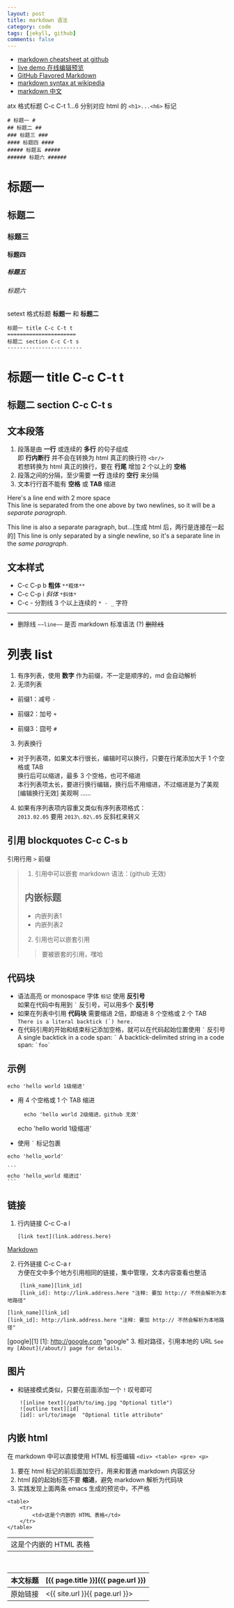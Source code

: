 ```yaml
---
layout: post
title: markdown 语法
category: code
tags: [jekyll, github]
comments: false
---
```


- [markdown cheatsheet at github](https://github.com/adam-p/markdown-here/wiki/Markdown-Cheatsheet)
- [live demo 在线编辑预览](http://www.crypti.cc/markdown-here/livedemo.html)
- [GitHub Flavored Markdown](http://github.github.com/github-flavored-markdown)
- [markdown syntax at wikipedia](http://en.wikipedia.org/wiki/Markdown)
- [markdown 中文](http://wowubuntu.com/markdown)

atx 格式标题 C-c C-t 1...6 分别对应 html 的 `<h1>...<h6>` 标记

    # 标题一 #
    ## 标题二 ##
    ### 标题三 ###
    #### 标题四 ####
    ##### 标题五 #####
    ###### 标题六 ######

# 标题一 #
## 标题二 ##
### 标题三 ###
#### 标题四 ####
##### 标题五 #####
###### 标题六 ######

setext 格式标题 **标题一** 和 **标题二**


    标题一 title C-c C-t t
    ======================
    标题二 section C-c C-t s
    ------------------------

标题一 title C-c C-t t
======================
标题二 section C-c C-t s
------------------------

文本段落
----------
1. 段落是由 **一行** 或连续的 **多行** 的句子组成  
   即 **行内断行** 并不会在转换为 html 真正的换行符 `<br/>`  
   若想转换为 html 真正的换行，要在 **行尾** 增加 2 个以上的 **空格**
2. 段落之间的分隔，至少需要 **一行** 连续的 **空行** 来分隔
3. 文本行行首不能有 **空格** 或 **TAB** 缩进

Here's a line end with 2 more space  
This line is separated from the one above by two newlines, so it will be a *separate paragraph*.

This line is also a separate paragraph, but...[生成 html 后，两行是连接在一起的]
This line is only separated by a single newline, so it's a separate line in the *same paragraph*.

文本样式
----------
- C-c C-p b **粗体** `**粗体**`
- C-c C-p i *斜体* `*斜体*`
- C-c -     分割线 3 个以上连续的 `* - _` 字符
* * * * *
- 删除线 `~~line~~` 是否 markdown 标准语法 (?)  ~~删除线~~

列表 list
==========
1. 有序列表，使用 **数字**  作为前缀，不一定是顺序的，md 会自动解析
2. 无须列表
 - 前缀1：减号 `-`
 + 前缀2：加号 `+`
 * 前缀3：囧号 `#`
3. 列表换行
 - 对于列表项，如果文本行很长，编辑时可以换行，只要在行尾添加大于 1 个空格或 TAB  
   换行后可以缩进，最多 3 个空格，也可不缩进  
   本行列表项太长，要进行换行编辑，换行后不用缩进，不过缩进是为了美观 [编辑换行无效]
美观啊 ……
4. 如果有序列表项内容重又类似有序列表项格式：  
   `2013.02.05` 要用 `2013\.02\.05` 反斜杠来转义

引用 blockquotes C-c C-s b
--------------------------
引用行用 `>` 前缀

> 1. 引用中可以嵌套 markdown 语法：(github 无效)
> ## 内嵌标题 ##
> * 内嵌列表1
> * 内嵌列表2
> 2. 引用也可以嵌套引用
> > 要被嵌套的引用，嘿哈

代码块
----------
- 语法高亮 or monospace 字体 `标记` 使用 **反引号**  
  如果在代码中有用到 `` ` `` 反引号，可以用多个 **反引号**
- 如果在列表中引用 **代码块** 需要缩进 2倍，即缩进 8 个空格或 2 个 TAB  
        ``There is a literal backtick (`) here.``
- 在代码引用的开始和结束标记添加空格，就可以在代码起始位置使用 `` ` `` 反引号
A single backtick in a code span: `` ` ``
A backtick-delimited string in a code span: `` `foo` ``

示例
----------

    echo 'hello world 1级缩进'

- 用 4 个空格或 1 个 TAB 缩进  

        echo 'hello world 2级缩进，github 无效'
    echo 'hello world 1级缩进'

- 使用 `` ` `` 标记包裹


```
echo 'hello_world'
```

    ```
    echo 'hello_world 缩进过'
    ```

链接
----------
1. 行内链接 C-c C-a l

   `[link text](link.address.here)`

[Markdown](http://en.wikipedia.com/wiki/Markdown)

2. 行外链接 C-c C-a r  
   方便在文中多个地方引用相同的链接，集中管理，文本内容查看也整洁

```
    [link_name][link_id]
    [link_id]: http://link.address.here "注释: 要加 http:// 不然会解析为本地路径"
```

    [link_name][link_id]
    [link_id]: http://link.address.here "注释: 要加 http:// 不然会解析为本地路径"

[google][1]
[1]: http://google.com "google"
3. 相对路径，引用本地的 URL
`See my [About](/about/) page for details.`

图片
----------
- 和链接模式类似，只要在前面添加一个 `!` 叹号即可

```
    ![inline text](/path/to/img.jpg "Optional title")
    ![outline text][id]
    [id]: url/to/image  "Optional title attribute"
```

内嵌 html
---------
在 markdown 中可以直接使用 HTML 标签编辑 `<div> <table> <pre> <p>`

1. 要在 html 标记的前后面加空行，用来和普通 markdown 内容区分
2. html 段的起始标签不要 **缩进**，避免 markdown 解析为代码块
3. 实践发现上面两条 emacs 生成的预览中，不严格

```
<table>
    <tr>
        <td>这是个内嵌的 HTML 表格</td>
    </tr>
</table>
```

<table>
    <tr>
        <td>这是个内嵌的 HTML 表格</td>
    </tr>
</table>



<br/>

本文标题 | [{{ page.title }}]({{ page.url }})
-------- |:--------
原始链接 | <{{ site.url }}{{ page.url }}>
